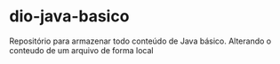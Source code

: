 # dio-java-basico
Repositório para armazenar todo conteúdo de Java básico. 
Alterando o conteudo de um arquivo de forma local

